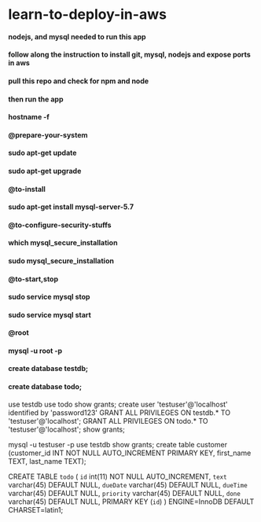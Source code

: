 # learn-to-deploy-in-aws

#### nodejs, and mysql needed to run this app
#### follow along the instruction to install git, mysql, nodejs and expose ports in aws
#### pull this repo and check for npm and node
#### then run the app

#### hostname -f

#### @prepare-your-system
#### sudo apt-get update
#### sudo apt-get upgrade

#### @to-install
#### sudo apt-get install mysql-server-5.7

#### @to-configure-security-stuffs
#### which mysql_secure_installation
#### sudo mysql_secure_installation

#### @to-start,stop
#### sudo service mysql stop
#### sudo service mysql start

#### @root
#### mysql -u root -p
#### create database testdb;
#### create database todo;

use testdb
use todo
show grants;
create user 'testuser'@'localhost' identified by 'password123'
GRANT ALL PRIVILEGES ON testdb.* TO 'testuser'@'localhost';
GRANT ALL PRIVILEGES ON todo.* TO 'testuser'@'localhost';
show grants;

mysql -u testuser -p
use testdb
show grants;
create table customer (customer_id INT NOT NULL AUTO_INCREMENT PRIMARY KEY, first_name TEXT, last_name TEXT);

CREATE TABLE `todo` (
  `id` int(11) NOT NULL AUTO_INCREMENT,
  `text` varchar(45) DEFAULT NULL,
  `dueDate` varchar(45) DEFAULT NULL,
  `dueTime` varchar(45) DEFAULT NULL,
  `priority` varchar(45) DEFAULT NULL,
  `done` varchar(45) DEFAULT NULL,
  PRIMARY KEY (`id`)
) ENGINE=InnoDB DEFAULT CHARSET=latin1;
